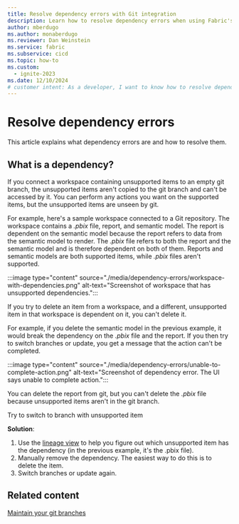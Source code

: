 ```yaml
---
title: Resolve dependency errors with Git integration
description: Learn how to resolve dependency errors when using Fabric's git integration tools, including identifying unsupported items, and removing dependencies.
author: mberdugo
ms.author: monaberdugo
ms.reviewer: Dan Weinstein
ms.service: fabric
ms.subservice: cicd
ms.topic: how-to
ms.custom:
  - ignite-2023
ms.date: 12/10/2024
# customer intent: As a developer, I want to know how to resolve dependency errors when using Fabric's git integration tools.
---
```


# Resolve dependency errors

This article explains what dependency errors are and how to resolve them.

## What is a dependency?

If you connect a workspace containing unsupported items to an empty git branch, the unsupported items aren't copied to the git branch and can't be accessed by it. You can perform any actions you want on the supported items, but the unsupported items are unseen by git.

For example, here's a sample workspace connected to a Git repository. The workspace contains a *.pbix* file, report, and semantic model. The report is dependent on the semantic model because the report refers to data from the semantic model to render. The *.pbix* file refers to both the report and the semantic model and is therefore dependent on both of them. Reports and semantic models are both supported items, while *.pbix* files aren't supported.

:::image type="content" source="./media/dependency-errors/workspace-with-dependencies.png" alt-text="Screenshot of workspace that has unsupported dependencies.":::

If you try to delete an item from a workspace, and a different, unsupported item in that workspace is dependent on it, you can't delete it.

For example, if you delete the semantic model in the previous example, it would break the dependency on the *.pbix* file and the report. If you then try to switch branches or update, you get a message that the action can't be completed.

:::image type="content" source="./media/dependency-errors/unable-to-complete-action.png" alt-text="Screenshot of dependency error. The UI says unable to complete action.":::

You can delete the report from git, but you can't delete the *.pbix* file because unsupported items aren't in the git branch.

Try to switch to branch with unsupported item

**Solution**:

1. Use the [lineage view](../../governance/lineage.md) to help you figure out which unsupported item has the dependency (in the previous example, it's the .pbix file).
1. Manually remove the dependency. The easiest way to do this is to delete the item.
1. Switch branches or update again.

## Related content

[Maintain your git branches](./manage-branches.md)
